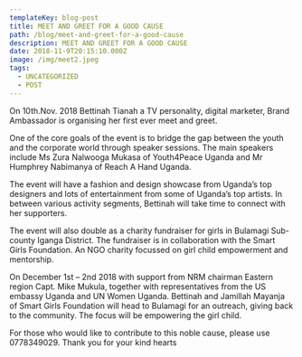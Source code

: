 ```yaml
---
templateKey: blog-post
title: MEET AND GREET FOR A GOOD CAUSE
path: /blog/meet-and-greet-for-a-good-cause
description: MEET AND GREET FOR A GOOD CAUSE
date: 2018-11-9T20:15:10.000Z
image: /img/meet2.jpeg
tags:
  - UNCATEGORIZED
  - POST
---
```


<!-- <div class='slider'>
  <div class='slide1'></div>
  <div class='slide2'></div>
  <div class='slide3'></div>
</div>
<div class="bli-info">
  <h2 class="bli-title">
    <a href="#" title="Meet and greet">MEET AND GREET FOR A GOOD CAUSE</a>
  </h2>
  <div class="bli-meta">
    <i class="fa fa-clock-o"></i>
    <a href="#" class="article-time">August 27, 2017</a>
    <i class="fa fa-folder-o"></i>
    <a href="#">Uncategorized</a>
  </div>
</div> -->

On 10th.Nov. 2018 Bettinah Tianah a TV personality, digital marketer, Brand Ambassador is organising her first ever meet and greet.

One of the core goals of the event is to bridge the gap between the youth and the corporate world through speaker sessions.
The main speakers include Ms Zura Nalwooga Mukasa of Youth4Peace Uganda and Mr Humphrey Nabimanya of Reach A Hand Uganda.

The event will have a fashion and design showcase from Uganda’s top designers and lots of entertainment from some of Uganda’s top artists.
In between various activity segments, Bettinah will take time to connect with her supporters.

The event will also double as a charity fundraiser for girls in Bulamagi Sub-county Iganga District.
The fundraiser is in collaboration with the Smart Girls Foundation. An NGO charity focussed on girl child empowerment and mentorship.

On December 1st – 2nd 2018 with support from NRM chairman Eastern region Capt. Mike Mukula, together with representatives from the US embassy Uganda and UN Women Uganda.
Bettinah and Jamillah Mayanja of Smart Girls Foundation will head to Bulamagi for an outreach, giving back to the community. The focus will be empowering the girl child.

For those who would like to contribute to this noble cause, please use 0778349029. Thank you for your kind hearts

